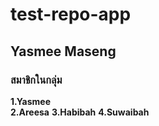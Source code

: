 # test-repo-app
## Yasmee Maseng
### __สมาชิกในกลุ่ม__
__1.Yasmee__  
__2.Areesa__
__3.Habibah__
__4.Suwaibah__
